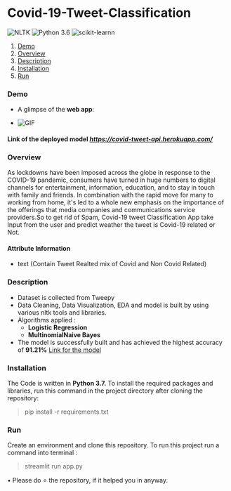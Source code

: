 # Covid-19-Tweet-Classification
![NLTK](https://img.shields.io/badge/NLTK-3.4.5-blue.svg) ![Python 3.6](https://img.shields.io/badge/Python-3.6-brightgreen.svg) ![scikit-learnn](https://img.shields.io/badge/Library-Scikit_Learn-orange.svg)
1. [ Demo ](#demo)
2. [ Overview ](#overview)
3. [Description](#description)
4. [Installation](#install)
4. [ Run ](#run)

<a name="demo"></a>
### Demo

* A glimpse of the __web app__:

- ![GIF](covid19.gif)
#### Link of the deployed model _https://covid-tweet-api.herokuapp.com/_

<a name="overview"></a>
### Overview
As lockdowns have been imposed across the globe in response to the COVID-19 pandemic, consumers have turned in huge numbers to digital channels for entertainment, information, education, and to stay in touch with family and friends. In combination with the rapid move for many to working from home, it's led to a whole new emphasis on the importance of the offerings that media companies and communications service providers.So to get rid of Spam, Covid-19 tweet Classification App take Input from the user and predict weather the tweet is Covid-19 related or Not.

#### Attribute Information
- text (Contain Tweet Realted mix of Covid and Non Covid Related)

### Description
- Dataset is collected from Tweepy 
- Data Cleaning, Data Visualization, EDA and model is built by using various nltk tools and libraries.
- Algorithms applied :
  * __Logistic Regression__
  * __MultinomialNaive Bayes__
- The model is successfully built and has achieved the highest accuracy of __91.21%__ [ Link for the model ](#https://github.com/ayushkesh/Covid-19-Tweet-Classification/blob/master/covid-19%20tweeter.ipynb)

### Installation
The Code is written in __Python 3.7.__ To install the required packages and libraries, run this command in the project directory after cloning the repository:

> pip install -r requirements.txt

<a name="run" > </a>
### Run

Create an environment and clone this repository. To run this project run a command into terminal :

> streamlit run app.py

• Please do ⭐ the repository, if it helped you in anyway.


